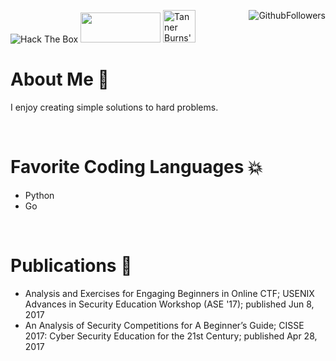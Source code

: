 <img src="http://www.hackthebox.eu/badge/image/106371" alt="Hack The Box"> <a href="https://dev.to/tannerburns">
</a> <img align="right" src="https://img.shields.io/github/followers/tannerburns?style=plastic&logo=github" alt="GithubFollowers">
<a href="https://www.linkedin.com/in/tanner-burns/"> <img src="https://img.shields.io/badge/linkedin-%230077B5.svg?&style=for-the-badge&logo=linkedin&logoColor=white" width="128" height="48"></a>
<img src="https://d2fltix0v2e0sb.cloudfront.net/dev-badge.svg" alt="Tanner Burns's DEV Profile" height="52" width="52">

# About Me :speech_balloon:

  I enjoy creating simple solutions to hard problems.

<br>

# Favorite Coding Languages :boom:
  - Python
  - Go

<br>
  
# Publications :bookmark_tabs:
  
  - Analysis and Exercises for Engaging Beginners in Online CTF; USENIX Advances in Security Education Workshop (ASE '17); published Jun 8, 2017
  - An Analysis of Security Competitions for A Beginner’s Guide; CISSE 2017: Cyber Security Education for the 21st Century; published Apr 28, 2017

